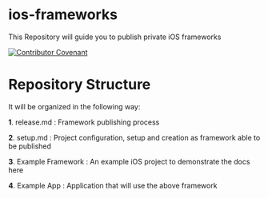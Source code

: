 # ios-frameworks
This Repository will guide you to publish private iOS frameworks

[![Contributor Covenant](https://img.shields.io/badge/Contributor%20Covenant-2.1-4baaaa.svg)](code_of_conduct.md)


# Repository Structure

It will be organized in the following way:

   **1**. release.md : Framework publishing process
   
   **2**. setup.md :  Project configuration, setup and creation as framework able to be published
   
   **3**. Example Framework : An example iOS project to demonstrate the docs here
   
   **4**. Example App : Application that will use the above framework


